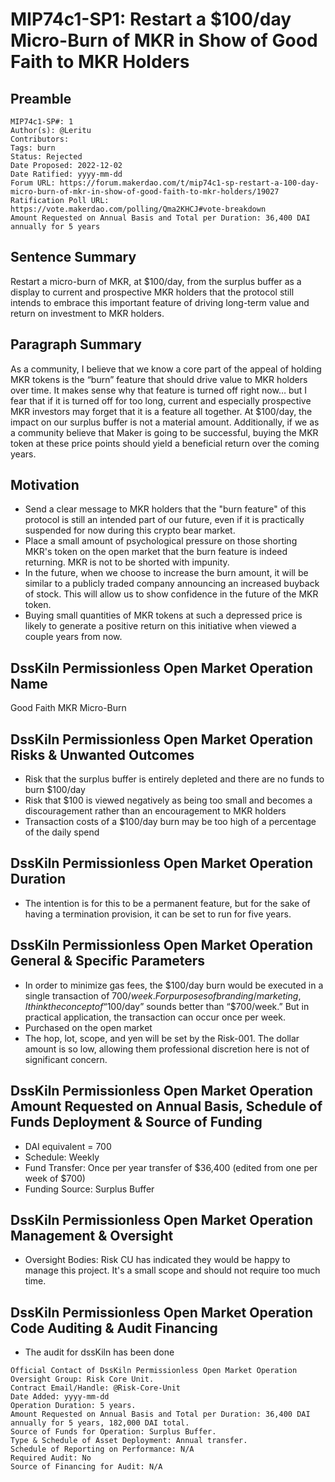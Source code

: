 # MIP74c1-SP1: Restart a $100/day Micro-Burn of MKR in Show of Good Faith to MKR Holders

## Preamble

```
MIP74c1-SP#: 1
Author(s): @Leritu
Contributors:
Tags: burn
Status: Rejected
Date Proposed: 2022-12-02
Date Ratified: yyyy-mm-dd
Forum URL: https://forum.makerdao.com/t/mip74c1-sp-restart-a-100-day-micro-burn-of-mkr-in-show-of-good-faith-to-mkr-holders/19027
Ratification Poll URL: https://vote.makerdao.com/polling/Qma2KHCJ#vote-breakdown
Amount Requested on Annual Basis and Total per Duration: 36,400 DAI annually for 5 years
```

## Sentence Summary

Restart a micro-burn of MKR, at $100/day, from the surplus buffer as a display to current and prospective MKR holders that the protocol still intends to embrace this important feature of driving long-term value and return on investment to MKR holders.

## Paragraph Summary

As a community, I believe that we know a core part of the appeal of holding MKR tokens is the “burn” feature that should drive value to MKR holders over time. It makes sense why that feature is turned off right now… but I fear that if it is turned off for too long, current and especially prospective MKR investors may forget that it is a feature all together. At $100/day, the impact on our surplus buffer is not a material amount. Additionally, if we as a community believe that Maker is going to be successful, buying the MKR token at these price points should yield a beneficial return over the coming years.

## Motivation

- Send a clear message to MKR holders that the "burn feature" of this protocol is still an intended part of our future, even if it is practically suspended for now during this crypto bear market.
- Place a small amount of psychological pressure on those shorting MKR's token on the open market that the burn feature is indeed returning. MKR is not to be shorted with impunity.
- In the future, when we choose to increase the burn amount, it will be similar to a publicly traded company announcing an increased buyback of stock. This will allow us to show confidence in the future of the MKR token.
- Buying small quantities of MKR tokens at such a depressed price is likely to generate a positive return on this initiative when viewed a couple years from now.

## DssKiln Permissionless Open Market Operation Name

Good Faith MKR Micro-Burn

## DssKiln Permissionless Open Market Operation Risks & Unwanted Outcomes

- Risk that the surplus buffer is entirely depleted and there are no funds to burn $100/day
- Risk that $100 is viewed negatively as being too small and becomes a discouragement rather than an encouragement to MKR holders
- Transaction costs of a $100/day burn may be too high of a percentage of the daily spend

## DssKiln Permissionless Open Market Operation Duration

- The intention is for this to be a permanent feature, but for the sake of having a termination provision, it can be set to run for five years.

## DssKiln Permissionless Open Market Operation General & Specific Parameters

- In order to minimize gas fees, the $100/day burn would be executed in a single transaction of $700/week. For purposes of branding/marketing, I think the concept of “$100/day” sounds better than “$700/week.” But in practical application, the transaction can occur once per week.
- Purchased on the open market
- The hop, lot, scope, and yen will be set by the Risk-001. The dollar amount is so low, allowing them professional discretion here is not of significant concern.

## DssKiln Permissionless Open Market Operation Amount Requested on Annual Basis, Schedule of Funds Deployment & Source of Funding

- DAI equivalent = 700
- Schedule: Weekly
- Fund Transfer: Once per year transfer of $36,400 (edited from one per week of $700)
- Funding Source: Surplus Buffer

## DssKiln Permissionless Open Market Operation Management & Oversight

- Oversight Bodies: Risk CU has indicated they would be happy to manage this project. It's a small scope and should not require too much time.

## DssKiln Permissionless Open Market Operation Code Auditing & Audit Financing

- The audit for dssKiln has been done

```
Official Contact of DssKiln Permissionless Open Market Operation Oversight Group: Risk Core Unit.
Contract Email/Handle: @Risk-Core-Unit
Date Added: yyyy-mm-dd
Operation Duration: 5 years.
Amount Requested on Annual Basis and Total per Duration: 36,400 DAI annually for 5 years, 182,000 DAI total.
Source of Funds for Operation: Surplus Buffer.
Type & Schedule of Asset Deployment: Annual transfer.
Schedule of Reporting on Performance: N/A
Required Audit: No
Source of Financing for Audit: N/A
```
